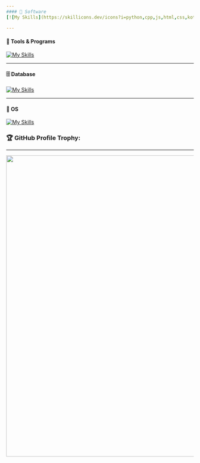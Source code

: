 ```yaml
---
#### 🦾 Software
[![My Skills](https://skillicons.dev/icons?i=python,cpp,js,html,css,kotlin,nodejs,arduino,bootstrap,cs,dotnet,react,php)](https://skillicons.dev)

---
```

#### 🧬 Tools & Programs
[![My Skills](https://skillicons.dev/icons?i=androidstudio,docker,figma,vim,git,vscode,regex,md)](https://skillicons.dev)

---
#### 🗄 Database
[![My Skills](https://skillicons.dev/icons?i=mysql,mongodb,sqlite)](https://skillicons.dev)

---
#### 🔮 OS
[![My Skills](https://skillicons.dev/icons?i=linux)](https://skillicons.dev)
  
  ### 🏆 GitHub Profile Trophy:
---
 <div>
  <img width=810 src="https://github-profile-trophy.vercel.app/?username=ricardo-alberti&theme=matrix&no-frame=true&no-bg=true&column=-1"/>
</div>
